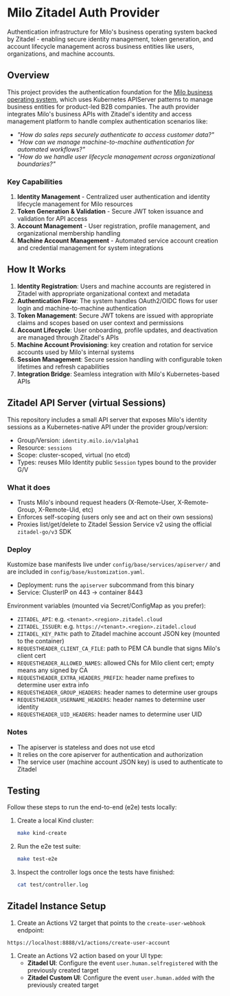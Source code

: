 # Milo Zitadel Auth Provider

Authentication infrastructure for Milo's business operating system backed by
Zitadel - enabling secure identity management, token generation, and account
lifecycle management across business entities like users, organizations, and
machine accounts.

## Overview

This project provides the authentication foundation for the [Milo business
operating system](https://github.com/datum-cloud/milo), which uses Kubernetes
APIServer patterns to manage business entities for product-led B2B companies.
The auth provider integrates Milo's business APIs with Zitadel's identity and
access management platform to handle complex authentication scenarios like:

- *"How do sales reps securely authenticate to access customer data?"*
- *"How can we manage machine-to-machine authentication for automated
workflows?"*
- *"How do we handle user lifecycle management across organizational
  boundaries?"*

### Key Capabilities

1. **Identity Management** - Centralized user authentication and identity
   lifecycle management for Milo resources
2. **Token Generation & Validation** - Secure JWT token issuance and validation
   for API access
3. **Account Management** - User registration, profile management, and
   organizational membership handling
4. **Machine Account Management** - Automated service account creation and
   credential management for system integrations

## How It Works

1. **Identity Registration**: Users and machine accounts are registered in
   Zitadel with appropriate organizational context and metadata
2. **Authentication Flow**: The system handles OAuth2/OIDC flows for user login
   and machine-to-machine authentication
3. **Token Management**: Secure JWT tokens are issued with appropriate claims
   and scopes based on user context and permissions
4. **Account Lifecycle**: User onboarding, profile updates, and deactivation
   are managed through Zitadel's APIs
5. **Machine Account Provisioning**: key creation and rotation for
   service accounts used by Milo's internal systems
6. **Session Management**: Secure session handling with configurable token
   lifetimes and refresh capabilities
7. **Integration Bridge**: Seamless integration with Milo's Kubernetes-based
APIs

## Zitadel API Server (virtual Sessions)

This repository includes a small API server that exposes Milo's identity sessions as a Kubernetes-native API under the provider group/version:

- Group/Version: `identity.milo.io/v1alpha1`
- Resource: `sessions`
- Scope: cluster-scoped, virtual (no etcd)
- Types: reuses Milo Identity public `Session` types bound to the provider G/V

### What it does

- Trusts Milo's inbound request headers (X-Remote-User, X-Remote-Group, X-Remote-Uid, etc)
- Enforces self-scoping (users only see and act on their own sessions)
- Proxies list/get/delete to Zitadel Session Service v2 using the official `zitadel-go/v3` SDK

### Deploy

Kustomize base manifests live under `config/base/services/apiserver/` and are included in `config/base/kustomization.yaml`.

- Deployment: runs the `apiserver` subcommand from this binary
- Service: ClusterIP on 443 -> container 8443

Environment variables (mounted via Secret/ConfigMap as you prefer):

- `ZITADEL_API`: e.g. `<tenant>.<region>.zitadel.cloud`
- `ZITADEL_ISSUER`: e.g. `https://<tenant>.<region>.zitadel.cloud`
- `ZITADEL_KEY_PATH`: path to Zitadel machine account JSON key (mounted to the container)
- `REQUESTHEADER_CLIENT_CA_FILE`: path to PEM CA bundle that signs Milo's client cert
- `REQUESTHEADER_ALLOWED_NAMES`: allowed CNs for Milo client cert; empty means any signed by CA
- `REQUESTHEADER_EXTRA_HEADERS_PREFIX`: header name prefixes to determine user extra info
- `REQUESTHEADER_GROUP_HEADERS`: header names to determine user groups
- `REQUESTHEADER_USERNAME_HEADERS`: header names to determine user identity
- `REQUESTHEADER_UID_HEADERS`: header names to determine user UID

### Notes

- The apiserver is stateless and does not use etcd
- It relies on the core apiserver for authentication and authorization
- The service user (machine account JSON key) is used to authenticate to Zitadel

## Testing

Follow these steps to run the end-to-end (e2e) tests locally:

1. Create a local Kind cluster:

   ```bash
   make kind-create
   ```

2. Run the e2e test suite:

   ```bash
   make test-e2e
   ```

3. Inspect the controller logs once the tests have finished:

   ```bash
   cat test/controller.log
   ```

## Zitadel Instance Setup

1. Create an Actions V2 target that points to the `create-user-webhook` endpoint:

`https://localhost:8888/v1/actions/create-user-account`

1. Create an Actions V2 action based on your UI type:
   - **Zitadel UI**: Configure the event `user.human.selfregistered` with the previously created target
   - **Zitadel Custom UI**: Configure the event `user.human.added` with the previously created target
